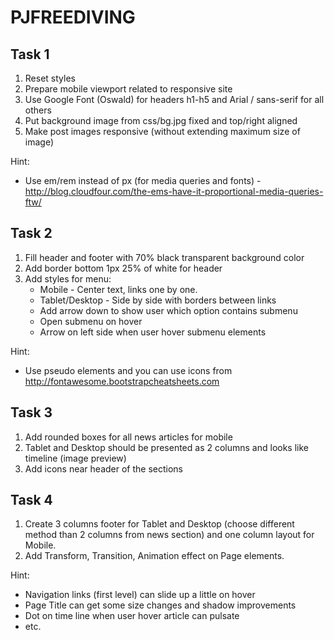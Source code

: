 # PJFREEDIVING

## Task 1

1. Reset styles
2. Prepare mobile viewport related to responsive site
3. Use Google Font (Oswald) for headers h1-h5 and Arial / sans-serif for all others
4. Put background image from css/bg.jpg fixed and top/right aligned
5. Make post images responsive (without extending maximum size of image)

Hint:

* Use em/rem instead of px (for media queries and fonts) - http://blog.cloudfour.com/the-ems-have-it-proportional-media-queries-ftw/

## Task 2

1. Fill header and footer with 70% black transparent background color
2. Add border bottom 1px 25% of white for header
3. Add styles for menu:
   * Mobile - Center text, links one by one.
   * Tablet/Desktop - Side by side with borders between links
   * Add arrow down to show user which option contains submenu
   * Open submenu on hover
   * Arrow on left side when user hover submenu elements

Hint:

* Use pseudo elements and you can use icons from http://fontawesome.bootstrapcheatsheets.com

## Task 3

1. Add rounded boxes for all news articles for mobile
2. Tablet and Desktop should be presented as 2 columns and looks like timeline (image preview)
3. Add icons near header of the sections

## Task 4

1. Create 3 columns footer for Tablet and Desktop (choose different method than 2 columns from news section) and one column layout for Mobile.
2. Add Transform, Transition, Animation effect on Page elements.

Hint:

* Navigation links (first level) can slide up a little on hover
* Page Title can get some size changes and shadow improvements
* Dot on time line when user hover article can pulsate
* etc.
